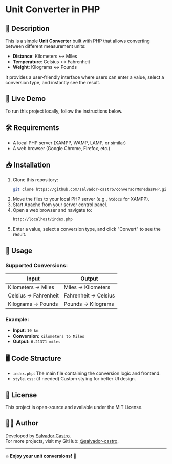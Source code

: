 # Unit Converter in PHP

## 📌 Description

This is a simple **Unit Converter** built with PHP that allows converting between different measurement units:

- **Distance**: Kilometers ↔ Miles
- **Temperature**: Celsius ↔ Fahrenheit
- **Weight**: Kilograms ↔ Pounds

It provides a user-friendly interface where users can enter a value, select a conversion type, and instantly see the result.

## 🚀 Live Demo
To run this project locally, follow the instructions below.

## 🛠 Requirements
- A local PHP server (XAMPP, WAMP, LAMP, or similar)
- A web browser (Google Chrome, Firefox, etc.)

## 📥 Installation
1. Clone this repository:
   ```sh
   git clone https://github.com/salvador-castro/conversorMonedasPHP.git
   ```
2. Move the files to your local PHP server (e.g., `htdocs` for XAMPP).
3. Start Apache from your server control panel.
4. Open a web browser and navigate to:
   ```
   http://localhost/index.php
   ```
5. Enter a value, select a conversion type, and click "Convert" to see the result.

## 📌 Usage

### Supported Conversions:
| Input  | Output |
|--------|--------|
| Kilometers → Miles | Miles → Kilometers |
| Celsius → Fahrenheit | Fahrenheit → Celsius |
| Kilograms → Pounds | Pounds → Kilograms |

### Example:
- **Input:** `10 km`
- **Conversion:** `Kilometers to Miles`
- **Output:** `6.21371 miles`

## 🖥️ Code Structure
- `index.php`: The main file containing the conversion logic and frontend.
- `style.css`: (if needed) Custom styling for better UI design.

## 📜 License
This project is open-source and available under the MIT License.

## 👨‍💻 Author
Developed by [Salvador Castro](https://ar.linkedin.com/in/salvador-castro95).  
For more projects, visit my GitHub: [@salvador-castro](https://github.com/salvador-castro).

---

🔥 **Enjoy your unit conversions!** 🚀

